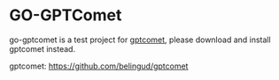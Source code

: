 # GO-GPTComet

go-gptcomet is a test project for [gptcomet](https://github.com/belingud/gptcomet), please download and install gptcomet instead.

gptcomet: https://github.com/belingud/gptcomet
